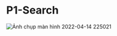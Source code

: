 # P1-Search
![Ảnh chụp màn hình 2022-04-14 225021](https://user-images.githubusercontent.com/101303372/163426860-59212454-3f99-487b-9a1d-57dffaed8c40.jpg)
